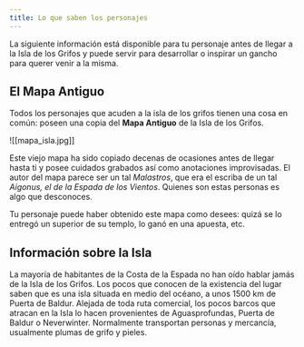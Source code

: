 ```yaml
---
title: Lo que saben los personajes
---
```


La siguiente información está disponible para tu personaje antes de llegar a la Isla de los Grifos y puede servir para desarrollar o inspirar un gancho para querer venir a la misma.

## El Mapa Antiguo
Todos los personajes que acuden a la isla de los grifos tienen una cosa en común: poseen una copia del __Mapa Antiguo__ de la Isla de los Grifos.  

![[mapa_isla.jpg]]

Este viejo mapa ha sido copiado decenas de ocasiones antes de llegar hasta ti y posee cuidados grabados así como anotaciones improvisadas. El autor del mapa parece ser un tal _Malastros_, que era el escriba de un tal _Aigonus, el de la Espada de los Vientos_. Quienes son estas personas es algo que desconoces.

Tu personaje puede haber obtenido este mapa como desees: quizá se lo entregó un superior de su templo, lo ganó en una apuesta, etc.

## Información sobre la Isla
La mayoría de habitantes de la Costa de la Espada no han oído hablar jamás de la Isla de los Grifos. Los pocos que conocen de la existencia del lugar saben que es una isla situada en medio del océano, a unos 1500 km de Puerta de Baldur. Alejada de toda ruta comercial, los pocos barcos que atracan en la Isla lo hacen provenientes de Aguasprofundas, Puerta de Baldur o Neverwinter. Normalmente transportan personas y mercancía, usualmente plumas de grifo y pieles. 